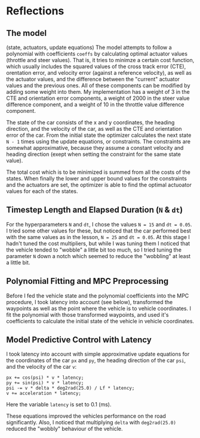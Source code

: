 # Reflections

## The model

(state, actuators, update equations)
The model attempts to follow a polynomial with coefficients `coeffs` by calculating optimal actuator values (throttle and steer values). That is, it tries to minimze a certain cost function, which usually includes the squared values of the cross track error (CTE), orentation error, and velocity error (against a reference velocity), as well as the actuator values, and the difference between the "current" actuator values and the previous ones. All of these components can be modified by adding some weight into them. My implementation has a weight of 3 in the CTE and orientation error components, a weight of 2000 in the steer value difference component, and a weight of 10 in the throttle value difference component. 

The state of the car consists of the x and y coordinates, the heading direction, and the velocity of the car, as well as the CTE and orientation error of the car. From the initial state the optimizer calculates the next state `N - 1` times using the update equations, or constraints. The constraints are somewhat approximative, because they assume a constant velocity and heading direction (exept when setting the constraint for the same state value).

The total cost which is to be minimized is summed from all the costs of the states. When finally the lower and upper bound values for the constraints and the actuators are set, the optimizer is able to find the optimal actuoator values for each of the states.

## Timestep Length and Elapsed Duration (`N` & `dt`)

For the hyperparameters `N` and `dt`, I chose the values `N = 15` and `dt = 0.05`. I tried some other values for these, but noticed that the car performed best with the same values as in the lesson, `N = 25` and `dt = 0.05`. At this stage I hadn't tuned the cost multipliers, but while I was tuning them I noticed that the vehicle tended to "wobble" a little bit too much, so I tried tuning the parameter `N` down a notch which seemed to reduce the "wobbling" at least a little bit.

## Polynomial Fitting and MPC Preprocessing

Before I fed the vehicle state and the polynomial coefficients into the MPC procedure, I took latency into account (see below), transformed the waypoints as well as the point where the vehicle is to vehicle coordinates. I fit the polynomial with those transformed waypoints, and used it's coefficients to calculate the initial state of the vehicle in vehicle coordinates.

## Model Predictive Control with Latency

I took latency into account with simple approximative update equations for the coordinates of the car `px` and `py`, the heading direction of the car `psi`, and the velocity of the car `v`:

```
px += cos(psi) * v * latency;
py += sin(psi) * v * latency;
psi -= v * delta * deg2rad(25.0) / Lf * latency;
v += acceleration * latency;
```

Here the variable `latency` is set to 0.1 (ms).

These equations improved the vehicles performance on the road significantly. Also, I noticed that multiplying `delta` with `deg2rad(25.0)` reduced the "wobbly" behaviour of the vehicle. 

